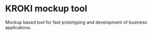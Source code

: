 KROKI mockup tool
=================

Mockup based tool for fast prototyping and development of business applications.
